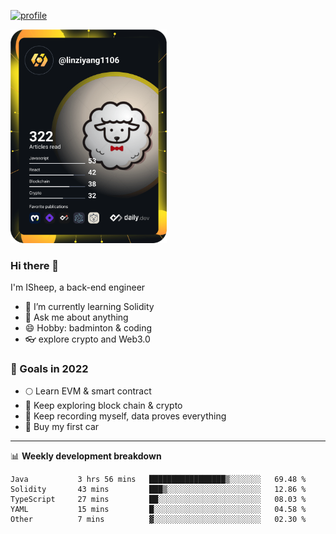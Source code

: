 [![profile](http://img.codelin.xyz/hello-im-isheep.svg)](https://www.calligrapher.ai/)

<a href="https://app.daily.dev/linziyang1106"><img src="/devcard.png" width="250" alt="ISheep's Dev Card"/></a>

### Hi there 🐏

I'm ISheep, a back-end engineer

- 🔭 I’m currently learning Solidity
- 💬 Ask me about anything
- 😄 Hobby: badminton & coding
- 👓 explore crypto and Web3.0

### 🚀 Goals in 2022
+ 🌕 Learn EVM & smart contract
+ 🤔 Keep exploring block chain & crypto
+ 🐏 Keep recording myself, data proves everything
+ 🚗 Buy my first car

-------

📊 **Weekly development breakdown**
<!--START_SECTION:waka-->

```text
Java           3 hrs 56 mins   █████████████████▒░░░░░░░   69.48 %
Solidity       43 mins         ███▒░░░░░░░░░░░░░░░░░░░░░   12.86 %
TypeScript     27 mins         ██░░░░░░░░░░░░░░░░░░░░░░░   08.03 %
YAML           15 mins         █░░░░░░░░░░░░░░░░░░░░░░░░   04.58 %
Other          7 mins          ▓░░░░░░░░░░░░░░░░░░░░░░░░   02.30 %
```

<!--END_SECTION:waka-->
